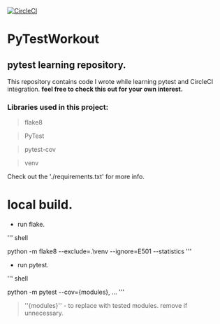 [![CircleCI](https://circleci.com/gh/aguilarjose11/PyTestWorkout/tree/master.svg?style=svg)](https://circleci.com/gh/aguilarjose11/PyTestWorkout/tree/master)

PyTestWorkout
==============

pytest learning repository.
----------------------------

This repository contains code I wrote while learning pytest and CircleCI integration. __feel free to check this out for your own interest.__

### Libraries used in this project:

> flake8

> PyTest

> pytest-cov

> venv

Check out the './requirements.txt' for more info.

# local build.

* run flake.


''' shell

python -m flake8 --exclude=.\venv --ignore=E501 --statistics
'''

* run pytest.

''' shell

python -m pytest --cov={modules}, ...
'''
> ''{modules}'' - to replace with tested modules. remove if unnecessary.
